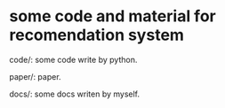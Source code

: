 # some code and material for recomendation system


code/: some code write by python.

paper/: paper.

docs/: some docs writen by myself.